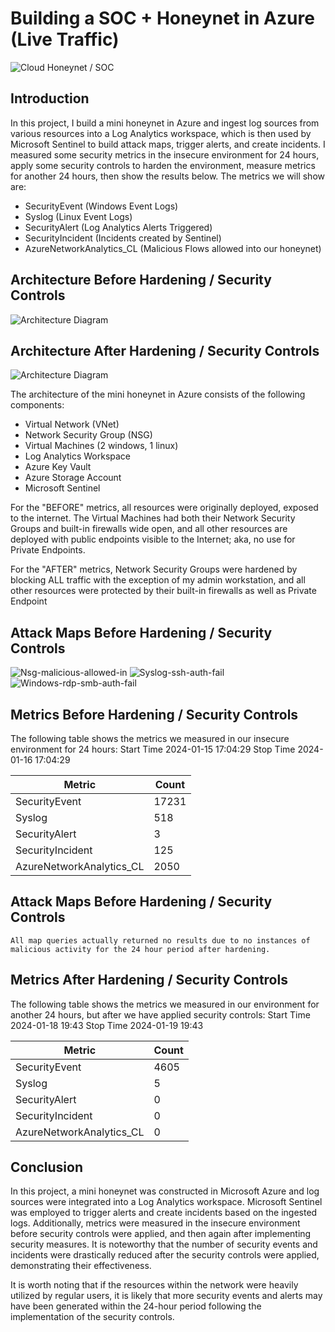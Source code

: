 # Building a SOC + Honeynet in Azure (Live Traffic)
![Cloud Honeynet / SOC](https://i.imgur.com/ZWxe03e.jpg)

## Introduction

In this project, I build a mini honeynet in Azure and ingest log sources from various resources into a Log Analytics workspace, which is then used by Microsoft Sentinel to build attack maps, trigger alerts, and create incidents. I measured some security metrics in the insecure environment for 24 hours, apply some security controls to harden the environment, measure metrics for another 24 hours, then show the results below. The metrics we will show are:

- SecurityEvent (Windows Event Logs)
- Syslog (Linux Event Logs)
- SecurityAlert (Log Analytics Alerts Triggered)
- SecurityIncident (Incidents created by Sentinel)
- AzureNetworkAnalytics_CL (Malicious Flows allowed into our honeynet)

## Architecture Before Hardening / Security Controls
![Architecture Diagram](https://i.imgur.com/aBDwnKb.jpg)

## Architecture After Hardening / Security Controls
![Architecture Diagram](https://i.imgur.com/YQNa9Pp.jpg)

The architecture of the mini honeynet in Azure consists of the following components:

- Virtual Network (VNet)
- Network Security Group (NSG)
- Virtual Machines (2 windows, 1 linux)
- Log Analytics Workspace
- Azure Key Vault
- Azure Storage Account
- Microsoft Sentinel

For the "BEFORE" metrics, all resources were originally deployed, exposed to the internet. The Virtual Machines had both their Network Security Groups and built-in firewalls wide open, and all other resources are deployed with public endpoints visible to the Internet; aka, no use for Private Endpoints.

For the "AFTER" metrics, Network Security Groups were hardened by blocking ALL traffic with the exception of my admin workstation, and all other resources were protected by their built-in firewalls as well as Private Endpoint

## Attack Maps Before Hardening / Security Controls
![Nsg-malicious-allowed-in](https://github.com/bassembotros98/azure-soc/assets/159050583/88894364-0850-4ea3-8f18-f79d1e443c43)
![Syslog-ssh-auth-fail](https://github.com/bassembotros98/azure-soc/assets/159050583/80f024f4-3eb5-4230-9d29-1b055bc379d6)
![Windows-rdp-smb-auth-fail](https://github.com/bassembotros98/azure-soc/assets/159050583/9431034b-abdd-4b9f-9803-b1b82e72f4e7)
## Metrics Before Hardening / Security Controls

The following table shows the metrics we measured in our insecure environment for 24 hours:
Start Time 2024-01-15 17:04:29
Stop Time 2024-01-16 17:04:29

| Metric                   | Count
| ------------------------ | -----
| SecurityEvent            | 17231
| Syslog                   | 518
| SecurityAlert            | 3
| SecurityIncident         | 125
| AzureNetworkAnalytics_CL | 2050

## Attack Maps Before Hardening / Security Controls

```All map queries actually returned no results due to no instances of malicious activity for the 24 hour period after hardening.```

## Metrics After Hardening / Security Controls

The following table shows the metrics we measured in our environment for another 24 hours, but after we have applied security controls:
Start Time 2024-01-18 19:43
Stop Time	2024-01-19 19:43

| Metric                   | Count
| ------------------------ | -----
| SecurityEvent            | 4605
| Syslog                   | 5
| SecurityAlert            | 0
| SecurityIncident         | 0
| AzureNetworkAnalytics_CL | 0

## Conclusion

In this project, a mini honeynet was constructed in Microsoft Azure and log sources were integrated into a Log Analytics workspace. Microsoft Sentinel was employed to trigger alerts and create incidents based on the ingested logs. Additionally, metrics were measured in the insecure environment before security controls were applied, and then again after implementing security measures. It is noteworthy that the number of security events and incidents were drastically reduced after the security controls were applied, demonstrating their effectiveness.

It is worth noting that if the resources within the network were heavily utilized by regular users, it is likely that more security events and alerts may have been generated within the 24-hour period following the implementation of the security controls.
